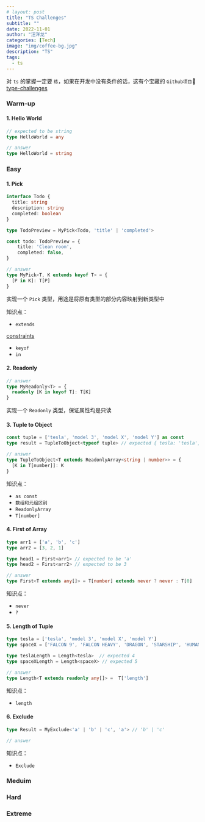 ```yaml
---
# layout: post
title: "TS Challenges"
subtitle: ""
date: 2022-11-01
author: "汪洋龙"
categories: [Tech]
image: "img/coffee-bg.jpg"
description: "TS"
tags:
  - ts
---
```


对 `ts` 的掌握一定要 `练`，如果在开发中没有条件的话，这有个宝藏的 `Github项目`🌟 [type-challenges](https://github.com/type-challenges/type-challenges)

### Warm-up

#### 1. Hello World

``` ts
// expected to be string
type HelloWorld = any

// answer
type HelloWorld = string
```

### Easy

#### 1. Pick

``` ts
interface Todo {
  title: string
  description: string
  completed: boolean
}

type TodoPreview = MyPick<Todo, 'title' | 'completed'>

const todo: TodoPreview = {
    title: 'Clean room',
    completed: false,
}

// answer
type MyPick<T, K extends keyof T> = {
  [P in K]: T[P]
}
```

实现一个 `Pick` 类型，用途是将原有类型的部分内容映射到新类型中

知识点：

-  `extends`

[constraints](https://www.typescriptlang.org/docs/handbook/2/functions.html#constraints)

-  `keyof`
- `in`


#### 2. Readonly

``` ts
// answer
type MyReadonly<T> = {
  readonly [K in keyof T]: T[K]
}
```

实现一个 `Readonly` 类型，保证属性均是只读


#### 3. Tuple to Object

``` ts
const tuple = ['tesla', 'model 3', 'model X', 'model Y'] as const
type result = TupleToObject<typeof tuple> // expected { tesla: 'tesla', 'model 3': 'model 3', 'model X': 'model X', 'model Y': 'model Y'}

// answer
type TupleToObject<T extends ReadonlyArray<string | number>> = {
  [K in T[number]]: K 
}
```

知识点：

- `as const`
- `数组和元组区别`
- `ReadonlyArray`
- `T[number]`


#### 4. First of Array

```ts
type arr1 = ['a', 'b', 'c']
type arr2 = [3, 2, 1]

type head1 = First<arr1> // expected to be 'a'
type head2 = First<arr2> // expected to be 3

// answer
type First<T extends any[]> = T[number] extends never ? never : T[0]
```

知识点：

- `never`
- `?`

#### 5. Length of Tuple

```ts
type tesla = ['tesla', 'model 3', 'model X', 'model Y']
type spaceX = ['FALCON 9', 'FALCON HEAVY', 'DRAGON', 'STARSHIP', 'HUMAN SPACEFLIGHT']

type teslaLength = Length<tesla>  // expected 4
type spaceXLength = Length<spaceX> // expected 5

// answer
type Length<T extends readonly any[]> =  T['length']
```

知识点：

- `length`

#### 6. Exclude

```ts
type Result = MyExclude<'a' | 'b' | 'c', 'a'> // 'b' | 'c'

// answer
```

知识点：

- `Exclude`


### Meduim


### Hard


### Extreme
